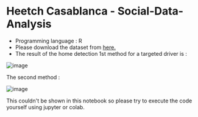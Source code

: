 # Heetch Casablanca - Social-Data-Analysis
* Programming language : R
* Please download the dataset from [here.](https://acloud.zaclys.com/index.php/s/sgfzDeKQw5zeZGj)
* The result of the home detection 1st method for a targeted driver is :

![image](https://user-images.githubusercontent.com/86167253/155319909-a92c7efd-8c81-4512-b003-98b8965d9aa2.png)
 
The second method :

![image](https://user-images.githubusercontent.com/86167253/155321718-d8161880-d5f3-45bc-9e8d-27f2d4013193.png)

This couldn't be shown in this notebook so please try to execute the code yourself using jupyter or colab.

